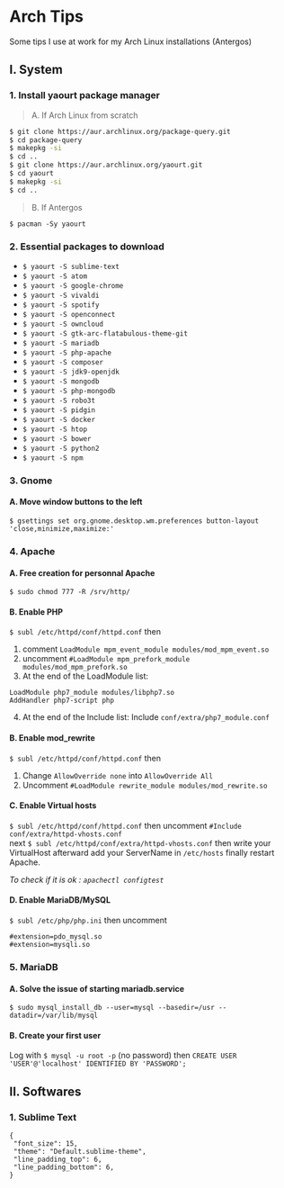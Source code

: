 # Arch Tips
Some tips I use at work for my Arch Linux installations (Antergos)

## I. System
### 1. Install yaourt package manager

> A. If Arch Linux from scratch
``` bash
$ git clone https://aur.archlinux.org/package-query.git
$ cd package-query
$ makepkg -si
$ cd ..
$ git clone https://aur.archlinux.org/yaourt.git
$ cd yaourt
$ makepkg -si
$ cd ..
```
> B. If Antergos

`$ pacman -Sy yaourt`

### 2. Essential packages to download
- `$ yaourt -S sublime-text`
- `$ yaourt -S atom`
- `$ yaourt -S google-chrome`
- `$ yaourt -S vivaldi`
- `$ yaourt -S spotify`
- `$ yaourt -S openconnect`
- `$ yaourt -S owncloud`
- `$ yaourt -S gtk-arc-flatabulous-theme-git`
- `$ yaourt -S mariadb`
- `$ yaourt -S php-apache`
- `$ yaourt -S composer`
- `$ yaourt -S jdk9-openjdk`
- `$ yaourt -S mongodb`
- `$ yaourt -S php-mongodb`
- `$ yaourt -S robo3t`
- `$ yaourt -S pidgin`
- `$ yaourt -S docker`
- `$ yaourt -S htop`
- `$ yaourt -S bower`
- `$ yaourt -S python2`
- `$ yaourt -S npm`

### 3. Gnome
#### A. Move window buttons to the left
`$ gsettings set org.gnome.desktop.wm.preferences button-layout 'close,minimize,maximize:'`

### 4. Apache
#### A. Free creation for personnal Apache 
`$ sudo chmod 777 -R /srv/http/`
#### B. Enable PHP
`$ subl /etc/httpd/conf/httpd.conf` then <br>
1. comment `LoadModule mpm_event_module modules/mod_mpm_event.so` <br>
2. uncomment `#LoadModule mpm_prefork_module modules/mod_mpm_prefork.so` <br>
3. At the end of the LoadModule list:
```
LoadModule php7_module modules/libphp7.so
AddHandler php7-script php
```
4. At the end of the Include list:
Include `conf/extra/php7_module.conf`

#### B. Enable mod_rewrite
`$ subl /etc/httpd/conf/httpd.conf` then <br>
1. Change `AllowOverride none` into `AllowOverride All`
2. Uncomment `#LoadModule rewrite_module modules/mod_rewrite.so`

#### C. Enable Virtual hosts
`$ subl /etc/httpd/conf/httpd.conf` then uncomment `#Include conf/extra/httpd-vhosts.conf` <br>
 next `$ subl /etc/httpd/conf/extra/httpd-vhosts.conf` then  write your VirtualHost afterward add your ServerName in `/etc/hosts`  finally restart Apache.


_To check if it is ok : `apachectl configtest`_

#### D. Enable MariaDB/MySQL
`$ subl /etc/php/php.ini` then uncomment
```
#extension=pdo_mysql.so
#extension=mysqli.so
```

### 5. MariaDB
#### A. Solve the issue of starting mariadb.service
`$ sudo mysql_install_db --user=mysql --basedir=/usr --datadir=/var/lib/mysql`

#### B. Create your first user

Log with `$ mysql -u root -p` (no password) then `CREATE USER 'USER'@'localhost' IDENTIFIED BY 'PASSWORD';`


## II. Softwares
### 1. Sublime Text
```
{
 "font_size": 15,
 "theme": "Default.sublime-theme",
 "line_padding_top": 6,
 "line_padding_bottom": 6,
}
```
